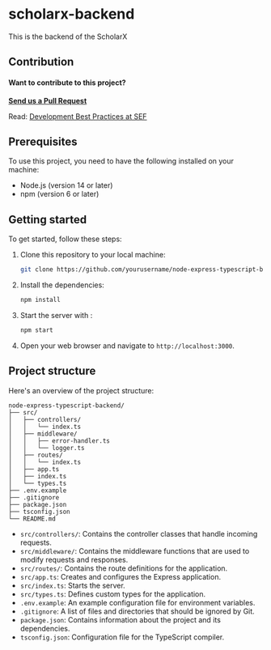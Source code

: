 <!--# Backend of the ScholarX project

This is a boilerplate project for creating a Node.js Express backend using TypeScript.

## Prerequisites

To use this project, you need to have the following installed on your machine:

- Node.js (version 14 or later)
- npm (version 6 or later)

## Getting started

To get started, follow these steps:

1. Clone this repository to your local machine:

   ```bash
   git clone https://github.com/yourusername/node-express-typescript-backend.git
   ```

2. Install the dependencies:

   ```bash
   npm install
   ```

3. Copy the `.env.example` file to `.env` and edit the values as necessary:

   ```bash
   cp .env.example .env
   ```

4. Start the development server:

   ```bash
   npm run dev
   ```

   This will start the server and watch for changes to your TypeScript code.

5. Open your web browser and navigate to `http://localhost:3000`. You should see a message that says "Hello, world!".

## Project structure

Here's an overview of the project structure:

```
node-express-typescript-backend/
├── src/
│   ├── controllers/
│   │   └── index.ts
│   ├── middleware/
│   │   ├── error-handler.ts
│   │   └── logger.ts
│   ├── routes/
│   │   └── index.ts
│   ├── app.ts
│   ├── index.ts
│   └── types.ts
├── .env.example
├── .gitignore
├── package.json
├── tsconfig.json
└── README.md
```

- `src/controllers/`: Contains the controller classes that handle incoming requests.
- `src/middleware/`: Contains the middleware functions that are used to modify requests and responses.
- `src/routes/`: Contains the route definitions for the application.
- `src/app.ts`: Creates and configures the Express application.
- `src/index.ts`: Starts the server.
- `src/types.ts`: Defines custom types for the application.
- `.env.example`: An example configuration file for environment variables.
- `.gitignore`: A list of files and directories that should be ignored by Git.
- `package.json`: Contains information about the project and its dependencies.
- `tsconfig.json`: Configuration file for the TypeScript compiler.

## Available scripts

- `npm run dev`: Starts the development server with hot-reloading.
- `npm run build`: Compiles the TypeScript code to JavaScript.
- `npm start`: Starts the server by running the compiled JavaScript code.
- `npm test`: Runs the test suite.

## License

This project is licensed under the MIT License - see the [LICENSE](LICENSE) file for details.

## Acknowledgments

This project was inspired by [node-express-typescript-boilerplate](https://github.com/iamnono/node-express-typescript-boilerplate).-->



# scholarx-backend
This is the backend of the ScholarX

## Contribution

#### Want to contribute to this project? 

[**Send us a Pull Request**](https://github.com/sef-global/scholarx-backend/issues)

Read: [Development Best Practices at SEF](https://handbook.sefglobal.org/engineering-team/team)

## Prerequisites

To use this project, you need to have the following installed on your machine:

- Node.js (version 14 or later)
- npm (version 6 or later)

## Getting started

To get started, follow these steps:

1. Clone this repository to your local machine:

   ```bash
   git clone https://github.com/yourusername/node-express-typescript-backend.git
   ```

2. Install the dependencies:

   ```bash
   npm install
   ```

3. Start the server with :

   ```bash
   npm start
   ```

4. Open your web browser and navigate to `http://localhost:3000`. 

## Project structure

Here's an overview of the project structure:

```
node-express-typescript-backend/
├── src/
│   ├── controllers/
│   │   └── index.ts
│   ├── middleware/
│   │   ├── error-handler.ts
│   │   └── logger.ts
│   ├── routes/
│   │   └── index.ts
│   ├── app.ts
│   ├── index.ts
│   └── types.ts
├── .env.example
├── .gitignore
├── package.json
├── tsconfig.json
└── README.md
```

- `src/controllers/`: Contains the controller classes that handle incoming requests.
- `src/middleware/`: Contains the middleware functions that are used to modify requests and responses.
- `src/routes/`: Contains the route definitions for the application.
- `src/app.ts`: Creates and configures the Express application.
- `src/index.ts`: Starts the server.
- `src/types.ts`: Defines custom types for the application.
- `.env.example`: An example configuration file for environment variables.
- `.gitignore`: A list of files and directories that should be ignored by Git.
- `package.json`: Contains information about the project and its dependencies.
- `tsconfig.json`: Configuration file for the TypeScript compiler.